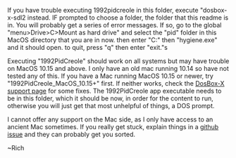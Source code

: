 If you have trouble executing 1992pidcreole in this folder, execute "dosbox-x-sdl2 instead. IF prompted to choose a folder, the folder that this readme is in.  You will probably get a series of error messages. If so, go to the global "menu>Drive>C>Mount as hard drive" and select the "pid" folder in this MacOS directory that you are in now. then enter "C:" then "hygiene.exe" and it should open. to quit, press "q" then enter "exit."s

Executing "1992PidCreole" should work on all systems but may have trouble on MacOS 10.15 and above. I only have an old mac running 10.14 so have not tested any of this.  If you have a Mac running MacOS 10.15 or newer, try "1992PidCreole_MacOS_10.15+" first.  If neither works, check the [DosBox-X support page](https://github.com/joncampbell123/dosbox-x/blob/master/INSTALL.md#macos-packages-portable) for some fixes.  The 1992PidCreole app executable needs to be in this folder, which it should be now, in order for the content to run, otherwise you will just get that most unhelpful of things, a DOS prompt.

I cannot offer any support on the Mac side, as I only have access to an ancient Mac sometimes.  If you really get stuck, explain things in a [github issue](https://github.com/joncampbell123/dosbox-x/issues) and they can probably get you sorted.  

~Rich


